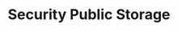 ---
title: "Security Public Storage"
url: /ashburn/security-public-storage/
shop: storage rental
---